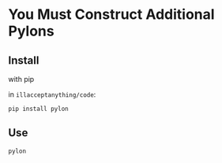 # You Must Construct Additional Pylons


## Install
with pip

in `illacceptanything/code`:

`pip install pylon`


## Use

`pylon`
